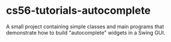 cs56-tutorials-autocomplete
===========================

A small project containing simple classes and main programs that demonstrate how to build "autocomplete" widgets in a Swing GUI.
